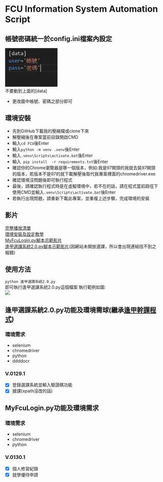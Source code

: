 # FCU Information System Automation Script
## 帳號密碼統一於config.ini檔案內設定
![更改帳號密碼即可](https://github.com/balsi2001/FCU/blob/main/%E5%9C%96%E7%89%87.png)  
不要動到上面的[data]  
 + 更改圖中帳號、密碼之部分即可
## 環境安裝  
+ 先到GitHub下載我的壓縮檔或clone下來
+ 解壓縮後在專案當前目錄開啟CMD
+ 輸入```cd FCU```後Enter
+ 輸入```python -m venv .venv```後Enter 
+ 輸入```.venv\Scripts\activate.bat```後Enter
+ 輸入``` pip install  -r requirements.txt```後Enter
+ 確認你的Chrome瀏覽器是哪一個版本，例如:我是97開頭的我就去裝97開頭的版本，若版本不是97的就下載解壓後取代我專案裡面的chromedriver.exe
+ 確認環境沒問題後即可執行程式
+ 最後，請確認執行程式時是在虛擬環境中，若不在的話，請在程式當前路徑下使用CMD並輸入```.venv\Scripts\activate.bat```後Enter
+ 若執行出現問題，請重新下載此專案，並重複上述步驟，完成環境的安裝
## 影片
[完整播放清單](https://youtube.com/playlist?list=PLkpg2E7EV2RnE99FYN-Xp306nfjEBgbAD)  
[環境安裝及設定教學](https://youtu.be/toN67sgujtU)  
[MyFcuLogin.py腳本示範影片](https://youtu.be/zDYV-ikjutE)  
[逢甲選課系統2.0.py腳本示範影片](https://youtu.be/aPssjrIFcZI)(因網站未開放選課，所以會出現連結找不到之報錯)
## 使用方法
```python 逢甲選課系統2.0.py ```  
即可執行逢甲選課系統2.0.py這個檔案
執行範例如圖:  
![](https://github.com/balsi2001/FCU/blob/main/image.png)
## 逢甲選課系統2.0.py功能及環境需球(繼承[逢甲幹課程式](https://github.com/zephyrxvxx7/FCU-grabbed-class))
### 環境需求
 + selenium
 + chromedriver
 + python
 + ddddocr 
### V.0129.1
- [x] 登錄選課系統並輸入驗證碼功能
- [x] 搶課(xpath沒改的話)

## MyFcuLogin.py功能及環境需求
### 環境需求
 + selenium
 + chromedriver
 + python
### V.0130.1
 - [x] 個人修習紀錄
 - [x] 就學優待申請
